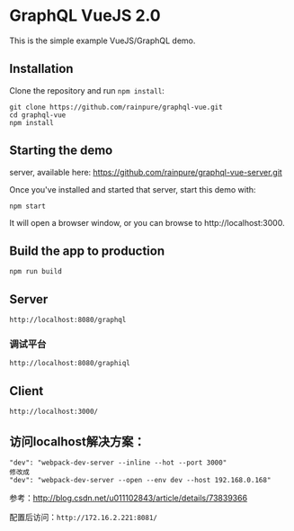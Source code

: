 # GraphQL VueJS 2.0 

This is the simple example VueJS/GraphQL demo.

## Installation

Clone the repository and run `npm install`:

```
git clone https://github.com/rainpure/graphql-vue.git
cd graphql-vue
npm install
```

## Starting the demo

server, available here: https://github.com/rainpure/graphql-vue-server.git

Once you've installed and started that server, start this demo with:

```
npm start
```

It will open a browser window, or you can browse to http://localhost:3000.


## Build the app to production

```
npm run build
```

## Server ##

`http://localhost:8080/graphql`

### 调试平台 ###

`http://localhost:8080/graphiql`

## Client ##

`http://localhost:3000/`


## 访问localhost解决方案：

```
"dev": "webpack-dev-server --inline --hot --port 3000"
修改成
"dev": "webpack-dev-server --open --env dev --host 192.168.0.168"
```

参考：http://blog.csdn.net/u011102843/article/details/73839366

配置后访问：`http://172.16.2.221:8081/`

